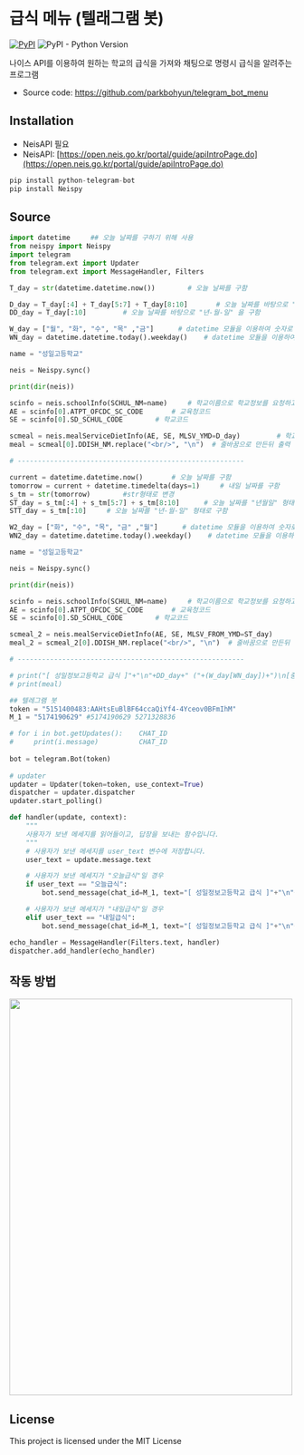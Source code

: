 # 급식 메뉴 (텔래그램 봇)
[![PyPI](https://img.shields.io/pypi/v/dart-fss.svg)](https://pypi.org/project/dart-fss/)
![PyPI - Python Version](https://img.shields.io/pypi/pyversions/dart-fss.svg)

나이스 API를 이용하여 원하는 학교의 급식을 가져와 채팅으로 명령시 급식을 알려주는 프로그램

- Source code: https://github.com/parkbohyun/telegram_bot_menu

## Installation

- NeisAPI 필요
- NeisAPI: [https://open.neis.go.kr/portal/guide/apiIntroPage.do](https://open.neis.go.kr/portal/guide/apiIntroPage.do)

``` python
pip install python-telegram-bot
pip install Neispy
```

## Source

```python
import datetime     ## 오늘 날짜를 구하기 위해 사용
from neispy import Neispy
import telegram
from telegram.ext import Updater
from telegram.ext import MessageHandler, Filters

T_day = str(datetime.datetime.now())        # 오늘 날짜를 구함

D_day = T_day[:4] + T_day[5:7] + T_day[8:10]       # 오늘 날짜를 바탕으로 "년월일" 을 구함
DD_day = T_day[:10]         # 오늘 날짜를 바탕으로 "년-월-일" 을 구함

W_day = ["월", "화", "수", "목" ,"금"]      # datetime 모듈을 이용하여 숫자로 구한 요일을 텍스트 형테로 변환
WN_day = datetime.datetime.today().weekday()    # datetime 모듈을 이용하여 오늘의 요일을 숫자로 구함

name = "성일고등학교"

neis = Neispy.sync()

print(dir(neis))

scinfo = neis.schoolInfo(SCHUL_NM=name)     # 학교이름으로 학교정보를 요청하고 교육청코드 와 학교코드로 가져옵니다.
AE = scinfo[0].ATPT_OFCDC_SC_CODE       # 교육청코드
SE = scinfo[0].SD_SCHUL_CODE        # 학교코드

scmeal = neis.mealServiceDietInfo(AE, SE, MLSV_YMD=D_day)         # 학교코드와 교육청 코드로 2022년 04월 01일의 급식 정보 요청
meal = scmeal[0].DDISH_NM.replace("<br/>", "\n")  # 줄바꿈으로 만든뒤 출력

# --------------------------------------------------------

current = datetime.datetime.now()       # 오늘 날짜를 구함
tomorrow = current + datetime.timedelta(days=1)     # 내일 날짜를 구함
s_tm = str(tomorrow)        #str형태로 변경
ST_day = s_tm[:4] + s_tm[5:7] + s_tm[8:10]      # 오늘 날짜를 "년월일" 형태로 구함
STT_day = s_tm[:10]     # 오늘 날짜를 "년-월-일" 형태로 구함

W2_day = ["화", "수", "목", "금" ,"월"]      # datetime 모듈을 이용하여 숫자로 구한 요일을 텍스트 형테로 변환
WN2_day = datetime.datetime.today().weekday()    # datetime 모듈을 이용하여 오늘의 요일을 숫자로 구함

name = "성일고등학교"

neis = Neispy.sync()

print(dir(neis))

scinfo = neis.schoolInfo(SCHUL_NM=name)     # 학교이름으로 학교정보를 요청하고 교육청코드 와 학교코드로 가져옵니다.
AE = scinfo[0].ATPT_OFCDC_SC_CODE       # 교육청코드
SE = scinfo[0].SD_SCHUL_CODE        # 학교코드

scmeal_2 = neis.mealServiceDietInfo(AE, SE, MLSV_FROM_YMD=ST_day)
meal_2 = scmeal_2[0].DDISH_NM.replace("<br/>", "\n")  # 줄바꿈으로 만든뒤 출력

# --------------------------------------------------------

# print("[ 성일정보고등학교 급식 ]"+"\n"+DD_day+" ("+(W_day[WN_day])+")\n[중식]")
# print(meal)

## 텔레그램 봇
token = "5151400483:AAHtsEuBlBF64ccaQiYf4-4Yceov0BFmIhM"
M_1 = "5174190629" #5174190629 5271328836

# for i in bot.getUpdates():    CHAT_ID
#     print(i.message)          CHAT_ID
 
bot = telegram.Bot(token)
 
# updater
updater = Updater(token=token, use_context=True)
dispatcher = updater.dispatcher
updater.start_polling() 

def handler(update, context):
    """
    사용자가 보낸 메세지를 읽어들이고, 답장을 보내는 함수입니다.
    """
    # 사용자가 보낸 메세지를 user_text 변수에 저장합니다.
    user_text = update.message.text

    # 사용자가 보낸 메세지가 "오늘급식"일 경우
    if user_text == "오늘급식": 
        bot.send_message(chat_id=M_1, text="[ 성일정보고등학교 급식 ]"+"\n"+DD_day+" ("+(W_day[WN_day])+")\n[중식]\n"+meal)

    # 사용자가 보낸 메세지가 "내일급식"일 경우
    elif user_text == "내일급식":
        bot.send_message(chat_id=M_1, text="[ 성일정보고등학교 급식 ]"+"\n"+STT_day+" ("+(W2_day[WN2_day])+")\n[중식]\n"+meal_2)

echo_handler = MessageHandler(Filters.text, handler)
dispatcher.add_handler(echo_handler)
```

## 작동 방법
<img src = "https://user-images.githubusercontent.com/47629333/173500077-f729afc9-34cf-42df-a6bf-32dc6285b5d2.png" width = "500px" height = "700px">



## License
This project is licensed under the MIT License
